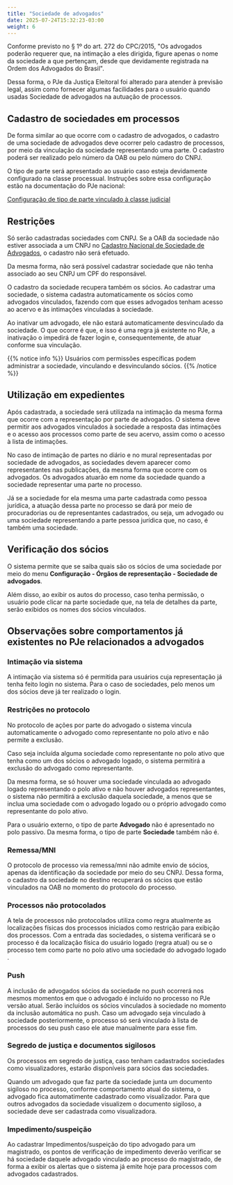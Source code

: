 ```yaml
---
title: "Sociedade de advogados"
date: 2025-07-24T15:32:23-03:00
weight: 6
---
```


Conforme previsto no § 1º do art. 272 do CPC/2015, "Os advogados poderão requerer que, na intimação a eles dirigida, figure apenas o nome da sociedade a que pertençam, desde que devidamente registrada na Ordem dos Advogados do Brasil".

Dessa forma, o PJe da Justiça Eleitoral foi alterado para atender à previsão legal, assim como fornecer algumas facilidades para o usuário quando usadas Sociedade de advogados na autuação de processos.

## Cadastro de sociedades em processos

De forma similar ao que ocorre com o cadastro de advogados, o cadastro de uma sociedade de advogados deve ocorrer pelo cadastro de processos, por meio da vinculação da sociedade representando uma parte. O cadastro poderá ser realizado pelo número da OAB ou pelo número do CNPJ.

O tipo de parte será apresentado ao usuário caso esteja devidamente configurado na classe processual. Instruções sobre essa configuração estão na documentação do PJe nacional:

[Configuração de tipo de parte vinculado à classe judicial](https://docs.pje.jus.br/manuais-de-uso/Manual%20de%20referencia%20PJe%201.0#tipo-da-parte)

## Restrições 

Só serão cadastradas sociedades com CNPJ. Se a OAB da sociedade não estiver associada a um CNPJ no [Cadastro Nacional de Sociedade de Advogados](https://cnsa.oab.org.br/), o cadastro não será efetuado.

Da mesma forma, não será possível cadastrar sociedade que não tenha associado ao seu CNPJ um CPF do responsável.

O cadastro da sociedade recupera também os sócios. Ao cadastrar uma sociedade, o sistema cadastra automaticamente os sócios como advogados vinculados, fazendo com que esses advogados tenham acesso ao acervo e às intimações vinculadas à sociedade. 

Ao inativar um advogado, ele não estará automaticamente desvinculado da sociedade. O que ocorre é que, e isso é uma regra já existente no PJe, a inativação o impedirá de fazer login e, consequentemente, de atuar conforme sua vinculação.

{{% notice info %}}
Usuários com permissões específicas podem administrar a sociedade, vinculando e desvinculando sócios.
{{% /notice %}}

## Utilização em expedientes 

Após cadastrada, a sociedade será utilizada na intimação da mesma forma que ocorre com a representação por parte de advogados. O sistema deve permitir aos advogados vinculados à sociedade a resposta das intimações e o acesso aos processos como parte de seu acervo, assim como o acesso à lista de intimações. 

No caso de intimação de partes no diário e no mural representadas por sociedade de advogados, as sociedades devem aparecer como representantes nas publicações, da mesma forma que ocorre com os advogados. Os advogados atuarão em nome da sociedade quando a sociedade representar uma parte no processo. 

Já se a sociedade for ela mesma uma parte cadastrada como pessoa jurídica, a atuação dessa parte no processo se dará por meio de procuradorias ou de representantes cadastrados, ou seja, um advogado ou uma sociedade representando a parte pessoa jurídica que, no caso, é também uma sociedade.

## Verificação dos sócios 

O sistema permite que se saiba quais são os sócios de uma sociedade por meio do menu **Configuração - Órgãos de representação - Sociedade de advogados**. 

Além disso, ao exibir os autos do processo, caso tenha permissão, o usuário pode clicar na parte sociedade que, na tela de detalhes da parte, serão exibidos os nomes dos sócios vinculados.


## Observações sobre comportamentos já existentes no PJe relacionados a advogados

### Intimação via sistema

A intimação via sistema só é permitida para usuários cuja representação já tenha feito login no sistema. Para o caso de sociedades, pelo menos um dos sócios deve já ter realizado o login.

### Restrições no protocolo

No protocolo de ações por parte do advogado o sistema vincula automaticamente o advogado como representante no polo ativo e não permite a exclusão. 

Caso seja incluída alguma sociedade como representante no polo ativo que tenha como um dos sócios o advogado logado, o sistema permitirá a exclusão do advogado como representante. 

Da mesma forma, se só houver uma sociedade vinculada ao advogado logado representando o polo ativo e não houver advogados representantes, o sistema não permitirá a exclusão daquela sociedade, a menos que se inclua uma sociedade com o advogado logado ou o próprio advogado como representante do polo ativo.

Para o usuário externo, o tipo de parte **Advogado** não é apresentado no polo passivo. Da mesma forma, o tipo de parte **Sociedade** também não é.

### Remessa/MNI

O protocolo de processo via remessa/mni não admite envio de sócios, apenas da identificação da sociedade por meio do seu CNPJ. Dessa forma, o cadastro da sociedade no destino recuperará os sócios que estão vinculados na OAB no momento do protocolo do processo.

### Processos não protocolados

A tela de processos não protocolados utiliza como regra atualmente as localizações físicas dos processos iniciados como restrição para exibição dos processos. Com a entrada das sociedades, o sistema verificará se o processo é da localização física do usuário logado (regra atual) ou se o processo tem como parte no polo ativo uma sociedade do advogado logado .

### Push

A inclusão de advogados sócios da sociedade no push ocorrerá nos mesmos momentos em que o advogado é incluído no processo no PJe versão atual. Serão incluídos os sócios vinculados à sociedade no momento da inclusão automática no push. Caso um advogado seja vinculado à sociedade posteriormente, o processo só será vinculado à lista de processos do seu push caso ele atue manualmente para esse fim.

### Segredo de justiça e documentos sigilosos

Os processos em segredo de justiça, caso tenham cadastrados sociedades como visualizadores, estarão disponíveis para sócios das sociedades. 

Quando um advogado que faz parte da sociedade junta um documento sigiloso no processo, conforme comportamento atual do sistema, o advogado fica automatimente cadastrado como visualizador. Para que outros advogados da sociedade visualizem o documento sigiloso, a sociedade deve ser cadastrada como visualizadora.

### Impedimento/suspeição

Ao cadastrar Impedimentos/suspeição  do tipo advogado para um magistrado, os pontos de verificação de impedimento deverão verificar se há sociedade daquele advogado vinculado ao processo do magistrado, de forma a exibir os alertas que o sistema já emite hoje para processos com advogados cadastrados.

